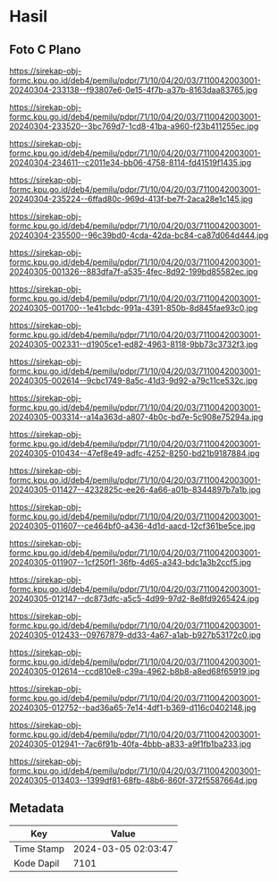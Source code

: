 # Hasil

## Foto C Plano

https://sirekap-obj-formc.kpu.go.id/deb4/pemilu/pdpr/71/10/04/20/03/7110042003001-20240304-233138--f93807e6-0e15-4f7b-a37b-8163daa83765.jpg

https://sirekap-obj-formc.kpu.go.id/deb4/pemilu/pdpr/71/10/04/20/03/7110042003001-20240304-233520--3bc769d7-1cd8-41ba-a960-f23b411255ec.jpg

https://sirekap-obj-formc.kpu.go.id/deb4/pemilu/pdpr/71/10/04/20/03/7110042003001-20240304-234611--c2011e34-bb06-4758-8114-fd41519f1435.jpg

https://sirekap-obj-formc.kpu.go.id/deb4/pemilu/pdpr/71/10/04/20/03/7110042003001-20240304-235224--6ffad80c-969d-413f-be7f-2aca28e1c145.jpg

https://sirekap-obj-formc.kpu.go.id/deb4/pemilu/pdpr/71/10/04/20/03/7110042003001-20240304-235500--96c39bd0-4cda-42da-bc84-ca87d064d444.jpg

https://sirekap-obj-formc.kpu.go.id/deb4/pemilu/pdpr/71/10/04/20/03/7110042003001-20240305-001326--883dfa7f-a535-4fec-8d92-199bd85582ec.jpg

https://sirekap-obj-formc.kpu.go.id/deb4/pemilu/pdpr/71/10/04/20/03/7110042003001-20240305-001700--1e41cbdc-991a-4391-850b-8d845fae93c0.jpg

https://sirekap-obj-formc.kpu.go.id/deb4/pemilu/pdpr/71/10/04/20/03/7110042003001-20240305-002331--d1905ce1-ed82-4963-8118-9bb73c3732f3.jpg

https://sirekap-obj-formc.kpu.go.id/deb4/pemilu/pdpr/71/10/04/20/03/7110042003001-20240305-002614--9cbc1749-8a5c-41d3-9d92-a79c11ce532c.jpg

https://sirekap-obj-formc.kpu.go.id/deb4/pemilu/pdpr/71/10/04/20/03/7110042003001-20240305-003314--a14a363d-a807-4b0c-bd7e-5c908e75294a.jpg

https://sirekap-obj-formc.kpu.go.id/deb4/pemilu/pdpr/71/10/04/20/03/7110042003001-20240305-010434--47ef8e49-adfc-4252-8250-bd21b9187884.jpg

https://sirekap-obj-formc.kpu.go.id/deb4/pemilu/pdpr/71/10/04/20/03/7110042003001-20240305-011427--4232825c-ee26-4a66-a01b-8344897b7a1b.jpg

https://sirekap-obj-formc.kpu.go.id/deb4/pemilu/pdpr/71/10/04/20/03/7110042003001-20240305-011607--ce464bf0-a436-4d1d-aacd-12cf361be5ce.jpg

https://sirekap-obj-formc.kpu.go.id/deb4/pemilu/pdpr/71/10/04/20/03/7110042003001-20240305-011907--1cf250f1-36fb-4d65-a343-bdc1a3b2ccf5.jpg

https://sirekap-obj-formc.kpu.go.id/deb4/pemilu/pdpr/71/10/04/20/03/7110042003001-20240305-012147--dc873dfc-a5c5-4d99-97d2-8e8fd9265424.jpg

https://sirekap-obj-formc.kpu.go.id/deb4/pemilu/pdpr/71/10/04/20/03/7110042003001-20240305-012433--09767879-dd33-4a67-a1ab-b927b53172c0.jpg

https://sirekap-obj-formc.kpu.go.id/deb4/pemilu/pdpr/71/10/04/20/03/7110042003001-20240305-012614--ccd810e8-c39a-4962-b8b8-a8ed68f65919.jpg

https://sirekap-obj-formc.kpu.go.id/deb4/pemilu/pdpr/71/10/04/20/03/7110042003001-20240305-012752--bad36a65-7e14-4df1-b369-d116c0402148.jpg

https://sirekap-obj-formc.kpu.go.id/deb4/pemilu/pdpr/71/10/04/20/03/7110042003001-20240305-012941--7ac6f91b-40fa-4bbb-a833-a9f1fb1ba233.jpg

https://sirekap-obj-formc.kpu.go.id/deb4/pemilu/pdpr/71/10/04/20/03/7110042003001-20240305-013403--1399df81-68fb-48b6-860f-372f5587664d.jpg


## Metadata

| Key        | Value               |
| ---------- | ------------------- |
| Time Stamp | 2024-03-05 02:03:47 |
| Kode Dapil | 7101                |



